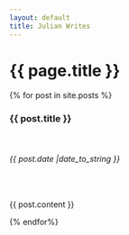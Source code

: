 ```yaml
--- 
layout: default 
title: Julian Writes 
---
```


# {{ page.title }}

<html>
    {% for post in site.posts %}
    <div class="post">
        <h3 href="{{ post.url}}" title="{{ post.title }}">{{ post.title }}</h3>
        <br>
        <h6><em>{{ post.date |date_to_string }}</em></h6>
        <br>
        <p>{{ post.content }}</p>
    </div>
    {% endfor%}
</html>